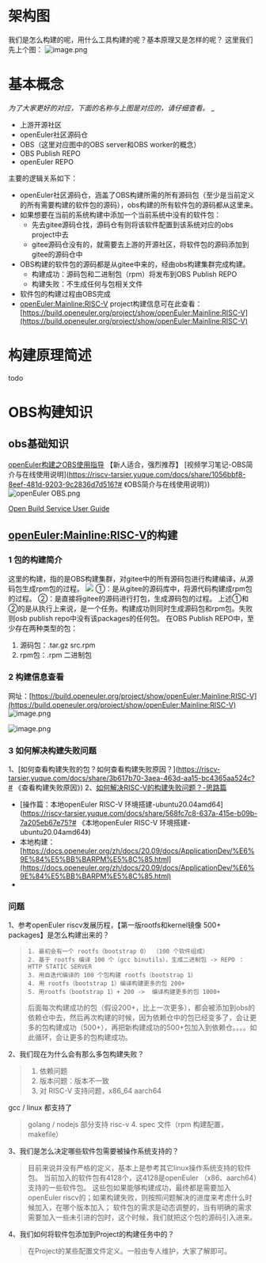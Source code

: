 # 架构图


我们是怎么构建的呢，用什么工具构建的呢？基本原理又是怎样的呢？
这里我们先上个图：
![image.png](https://cdn.nlark.com/yuque/0/2021/png/12590933/1625210921922-8d6bd892-31c1-4913-91d7-ec0bbbb2931e.png#align=left&display=inline&height=1321&margin=%5Bobject%20Object%5D&name=image.png&originHeight=1321&originWidth=2560&size=2680235&status=done&style=none&width=2560)


# 基本概念
_为了大家更好的对应，下面的名称与上图是对应的，请仔细查看。_
_

- 上游开源社区
- openEuler社区源码仓
- OBS（这里对应图中的OBS server和OBS worker的概念）
- OBS Publish REPO
- openEuler REPO



主要的逻辑关系如下：

- openEuler社区源码仓，涵盖了OBS构建所需的所有源码包（至少是当前定义的所有需要构建的软件包的源码），obs构建的所有软件包的源码都从这里来。
- 如果想要在当前的系统构建中添加一个当前系统中没有的软件包：
   - 先去gitee源码仓找，源码仓有则将该软件配置到该系统对应的obs project中去
   - gitee源码仓没有的，就需要去上游的开源社区，将软件包的源码添加到gitee的源码仓中
- OBS构建的软件包的源码都是从gitee中来的，经由obs构建集群完成构建。
   - 构建成功：源码包和二进制包（rpm）将发布到OBS Publish REPO
   - 构建失败：不生成任何与包相关文件
- 软件包的构建过程由OBS完成
- [openEuler:Mainline:RISC-V](https://build.openeuler.org/project/show/openEuler:Mainline:RISC-V) project构建信息可在此查看：[https://build.openeuler.org/project/show/openEuler:Mainline:RISC-V](https://build.openeuler.org/project/show/openEuler:Mainline:RISC-V)



# 构建原理简述


todo




# OBS构建知识
## obs基础知识
[openEuler构建之OBS使用指导](https://www.bilibili.com/video/BV1YK411H7E2) 【新人适合，强烈推荐】
[视频学习笔记-OBS简介与在线使用说明](https://riscv-tarsier.yuque.com/docs/share/1056bbf8-8eef-481d-9203-9c2836d7d516?# 《OBS简介与在线使用说明》)
![openEuler OBS.png](https://cdn.nlark.com/yuque/0/2021/png/12590933/1627515802993-324d1ff2-51a8-4a49-a8e4-8b7a91060172.png#align=left&display=inline&height=1722&margin=%5Bobject%20Object%5D&name=openEuler%20OBS.png&originHeight=1722&originWidth=2166&size=495947&status=done&style=none&width=2166)

[Open Build Service User Guide](https://openbuildservice.org/help/manuals/obs-user-guide)




## [openEuler:Mainline:RISC-V](https://build.openeuler.org/project/show/openEuler:Mainline:RISC-V)的构建
### 1 包的构建简介
这里的构建，指的是OBS构建集群，对gitee中的所有源码包进行构建编译，从源码包生成rpm包的过程。
![](https://cdn.nlark.com/yuque/0/2021/png/12590933/1627467399826-a5f4832d-5667-40f9-943d-63da9cb3dd23.png#align=left&display=inline&height=663&margin=%5Bobject%20Object%5D&originHeight=663&originWidth=1262&status=done&style=none&width=1262)
①：是从gitee的源码库中，将源代码构建成rpm包的过程。
②：是直接将gitee的源码进行打包，生成源码包的过程。
上述①和②的是从执行上来说，是一个任务。构建成功则同时生成源码包和rpm包。失败则osb publish repo中没有该packages的任何包。
在OBS Publish REPO中，至少存在两种类型的包：

1. 源码包：.tar.gz  src.rpm
1. rpm包：.rpm 二进制包



### 2 构建信息查看
网址：[https://build.openeuler.org/project/show/openEuler:Mainline:RISC-V](https://build.openeuler.org/project/show/openEuler:Mainline:RISC-V)
![image.png](https://cdn.nlark.com/yuque/0/2021/png/12590933/1627485447018-0b4dccd4-f0b3-4502-833e-08eb914f1e01.png#align=left&display=inline&height=1045&margin=%5Bobject%20Object%5D&name=image.png&originHeight=1045&originWidth=1531&size=182222&status=done&style=none&width=1531)

![image.png](https://cdn.nlark.com/yuque/0/2021/png/12590933/1627485566400-f8a1c83c-ffbf-4dca-a2d1-0d1b53676e25.png#align=left&display=inline&height=509&margin=%5Bobject%20Object%5D&name=image.png&originHeight=509&originWidth=1179&size=57316&status=done&style=none&width=1179)

### 3 如何解决构建失败问题
1、[如何查看构建失败的包？如何查看构建失败原因？](https://riscv-tarsier.yuque.com/docs/share/3b617b70-3aea-463d-aa15-bc4365aa524c?# 《查看构建失败原因》)
2、[如何解决RISC-V的构建失败问题？-思路篇](https://gitee.com/openeuler/RISC-V/issues/I1U0YD?from=project-issue)

- [操作篇：本地openEuler RISC-V 环境搭建-ubuntu20.04amd64](https://riscv-tarsier.yuque.com/docs/share/568fc7c8-637a-415e-b09b-7a205eb67e75?# 《本地openEuler RISC-V 环境搭建-ubuntu20.04amd64》)
- 本地构建：[https://docs.openeuler.org/zh/docs/20.09/docs/ApplicationDev/%E6%9E%84%E5%BB%BARPM%E5%8C%85.html](https://docs.openeuler.org/zh/docs/20.09/docs/ApplicationDev/%E6%9E%84%E5%BB%BARPM%E5%8C%85.html)
- 




### 问题
1、参考openEuler riscv发展历程，【第一版rootfs和kernel镜像 500+ packages】是怎么构建出来的？
>     1. 最初会有一个 rootfs（bootstrap 0） （100 个软件组成）
>     2. 基于 rootfs 编译 100 个（gcc binutils），生成二进制包 -> REPO ： HTTP STATIC SERVER
>     3. 用自迭代编译的 100 个包构建 rootfs（bootstrap 1）
>     4. 用 rootfs（bootstrap 1）编译构建更多的包 200+
>     5. 用rootfs（bootstrap 1）+ 200 ->  编译构建更多的包 1000+
> 后面每次构建成功的包（假设200+，比上一次更多），都会被添加到obs的依赖仓中去，然后再次构建的时候，因为依赖仓中的包已经变多了，会让更多的包构建成功（500+），再把新构建成功的500+包加入到依赖仓。。。。如此循环，会让更多的包构建成功。




2、我们现在为什么会有那么多包构建失败？
> 1. 依赖问题
> 1. 版本问题：版本不一致
> 1. 对 RISC-V 支持问题，x86_64 aarch64
> 
gcc / linux 都支持了
> golang / nodejs 部分支持 risc-v
> 4. spec 文件（rpm 构建配置，makefile）



3、我们是怎么决定哪些软件包需要被操作系统支持的？
> 目前来说并没有严格的定义，基本上是参考其它linux操作系统支持的软件包。
> 当前加入的软件包有4128个，这4128是openEuler （x86、aarch64）支持的一些软件包。
> 这些包如果能够构建成功，最终都是需要加入openEuler riscv的；如果构建失败，则按照问题解决的进度来考虑什么时候加入，在哪个版本加入；
> 软件包的需求是动态调整的，当有明确的需求需要加入一些未引进的包时，这个时候，我们就把这个包的源码引入进来。



4、我们如何将软件包添加到Project的构建任务中的？
> 在Project的某些配置文件定义。一般由专人维护，大家了解即可。



